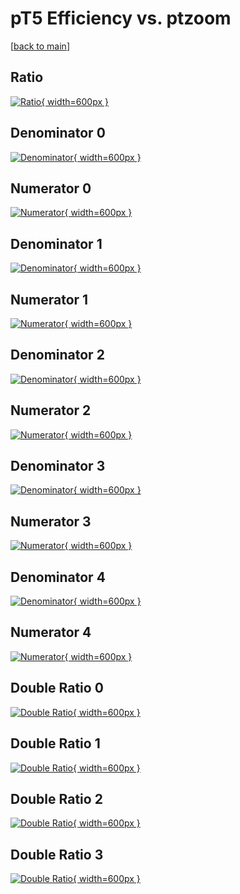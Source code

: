 # pT5 Efficiency vs. ptzoom

[[back to main](./)]



## Ratio

[![Ratio](../mtv/var/pT5_xtr_13_-1_eff_ptzoom.png){ width=600px }](../mtv/var/pT5_xtr_13_-1_eff_ptzoom.pdf)

## Denominator 0

[![Denominator](../mtv/den/pT5_xtr_13_-1_eff_ptzoom_den0.png){ width=600px }](../mtv/den/pT5_xtr_13_-1_eff_ptzoom_den0.pdf)

## Numerator 0

[![Numerator](../mtv/num/pT5_xtr_13_-1_eff_ptzoom_num0.png){ width=600px }](../mtv/num/pT5_xtr_13_-1_eff_ptzoom_num0.pdf)

## Denominator 1

[![Denominator](../mtv/den/pT5_xtr_13_-1_eff_ptzoom_den1.png){ width=600px }](../mtv/den/pT5_xtr_13_-1_eff_ptzoom_den1.pdf)

## Numerator 1

[![Numerator](../mtv/num/pT5_xtr_13_-1_eff_ptzoom_num1.png){ width=600px }](../mtv/num/pT5_xtr_13_-1_eff_ptzoom_num1.pdf)

## Denominator 2

[![Denominator](../mtv/den/pT5_xtr_13_-1_eff_ptzoom_den2.png){ width=600px }](../mtv/den/pT5_xtr_13_-1_eff_ptzoom_den2.pdf)

## Numerator 2

[![Numerator](../mtv/num/pT5_xtr_13_-1_eff_ptzoom_num2.png){ width=600px }](../mtv/num/pT5_xtr_13_-1_eff_ptzoom_num2.pdf)

## Denominator 3

[![Denominator](../mtv/den/pT5_xtr_13_-1_eff_ptzoom_den3.png){ width=600px }](../mtv/den/pT5_xtr_13_-1_eff_ptzoom_den3.pdf)

## Numerator 3

[![Numerator](../mtv/num/pT5_xtr_13_-1_eff_ptzoom_num3.png){ width=600px }](../mtv/num/pT5_xtr_13_-1_eff_ptzoom_num3.pdf)

## Denominator 4

[![Denominator](../mtv/den/pT5_xtr_13_-1_eff_ptzoom_den4.png){ width=600px }](../mtv/den/pT5_xtr_13_-1_eff_ptzoom_den4.pdf)

## Numerator 4

[![Numerator](../mtv/num/pT5_xtr_13_-1_eff_ptzoom_num4.png){ width=600px }](../mtv/num/pT5_xtr_13_-1_eff_ptzoom_num4.pdf)

## Double Ratio 0

[![Double Ratio](../mtv/ratio/pT5_xtr_13_-1_eff_ptzoom_ratio0.png){ width=600px }](../mtv/ratio/pT5_xtr_13_-1_eff_ptzoom_ratio0.pdf)

## Double Ratio 1

[![Double Ratio](../mtv/ratio/pT5_xtr_13_-1_eff_ptzoom_ratio1.png){ width=600px }](../mtv/ratio/pT5_xtr_13_-1_eff_ptzoom_ratio1.pdf)

## Double Ratio 2

[![Double Ratio](../mtv/ratio/pT5_xtr_13_-1_eff_ptzoom_ratio2.png){ width=600px }](../mtv/ratio/pT5_xtr_13_-1_eff_ptzoom_ratio2.pdf)

## Double Ratio 3

[![Double Ratio](../mtv/ratio/pT5_xtr_13_-1_eff_ptzoom_ratio3.png){ width=600px }](../mtv/ratio/pT5_xtr_13_-1_eff_ptzoom_ratio3.pdf)

